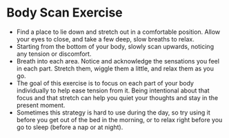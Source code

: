 # Body Scan Exercise

* Find a place to lie down and stretch out in a comfortable position. Allow your eyes to close, and take a few deep, slow breaths to relax.
* Starting from the bottom of your body, slowly scan upwards, noticing any tension or discomfort.
* Breath into each area. Notice and acknowledge the sensations you feel in each part. Stretch them, wiggle them a little, and relax them as you go.
* The goal of this exercise is to focus on each part of your body individually to help ease tension from it. Being intentional about that focus and that stretch can help you quiet your thoughts and stay in the present moment.
* Sometimes this strategy is hard to use during the day, so try using it before you get out of the bed in the morning, or to relax right before you go to sleep (before a nap or at night).
